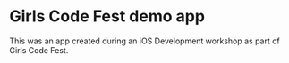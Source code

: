 # Girls Code Fest demo app

This was an app created during an iOS Development workshop as part of Girls Code Fest.
